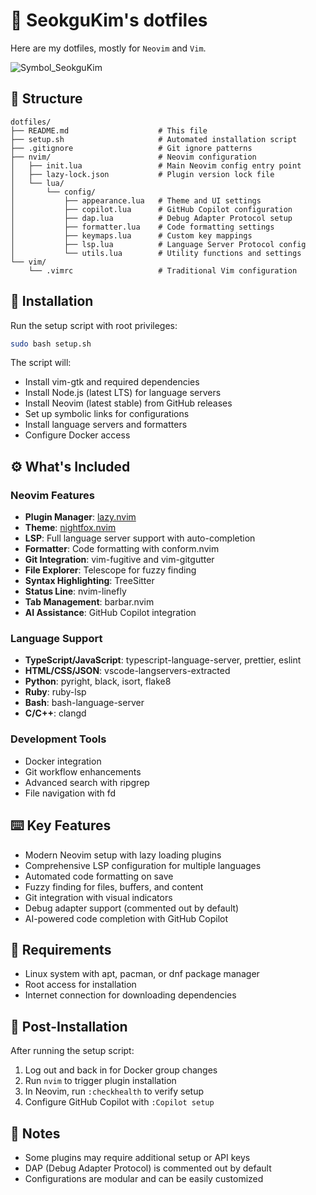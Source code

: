 # :diamond_shape_with_a_dot_inside: SeokguKim's dotfiles
Here are my dotfiles, mostly for `Neovim` and `Vim`.

![Symbol_SeokguKim](https://github.com/SeokguKim/dotfiles/assets/43718966/0181c5a0-2258-4166-aea7-de9b61c296de)

## :file_folder: Structure
```
dotfiles/
├── README.md                    # This file
├── setup.sh                     # Automated installation script
├── .gitignore                   # Git ignore patterns
├── nvim/                        # Neovim configuration
│   ├── init.lua                 # Main Neovim config entry point
│   ├── lazy-lock.json           # Plugin version lock file
│   └── lua/
│       └── config/
│           ├── appearance.lua   # Theme and UI settings
│           ├── copilot.lua      # GitHub Copilot configuration
│           ├── dap.lua          # Debug Adapter Protocol setup
│           ├── formatter.lua    # Code formatting settings
│           ├── keymaps.lua      # Custom key mappings
│           ├── lsp.lua          # Language Server Protocol config
│           └── utils.lua        # Utility functions and settings
└── vim/
    └── .vimrc                   # Traditional Vim configuration
```

## :rocket: Installation

Run the setup script with root privileges:

```bash
sudo bash setup.sh
```

The script will:
- Install vim-gtk and required dependencies
- Install Node.js (latest LTS) for language servers
- Install Neovim (latest stable) from GitHub releases
- Set up symbolic links for configurations
- Install language servers and formatters
- Configure Docker access

## :gear: What's Included

### Neovim Features
- **Plugin Manager**: [lazy.nvim](https://github.com/folke/lazy.nvim)
- **Theme**: [nightfox.nvim](https://github.com/EdenEast/nightfox.nvim)
- **LSP**: Full language server support with auto-completion
- **Formatter**: Code formatting with conform.nvim
- **Git Integration**: vim-fugitive and vim-gitgutter
- **File Explorer**: Telescope for fuzzy finding
- **Syntax Highlighting**: TreeSitter
- **Status Line**: nvim-linefly
- **Tab Management**: barbar.nvim
- **AI Assistance**: GitHub Copilot integration

### Language Support
- **TypeScript/JavaScript**: typescript-language-server, prettier, eslint
- **HTML/CSS/JSON**: vscode-langservers-extracted
- **Python**: pyright, black, isort, flake8
- **Ruby**: ruby-lsp
- **Bash**: bash-language-server
- **C/C++**: clangd

### Development Tools
- Docker integration
- Git workflow enhancements
- Advanced search with ripgrep
- File navigation with fd

## :keyboard: Key Features

- Modern Neovim setup with lazy loading plugins
- Comprehensive LSP configuration for multiple languages
- Automated code formatting on save
- Fuzzy finding for files, buffers, and content
- Git integration with visual indicators
- Debug adapter support (commented out by default)
- AI-powered code completion with GitHub Copilot

## :wrench: Requirements

- Linux system with apt, pacman, or dnf package manager
- Root access for installation
- Internet connection for downloading dependencies

## :page_facing_up: Post-Installation

After running the setup script:

1. Log out and back in for Docker group changes
2. Run `nvim` to trigger plugin installation
3. In Neovim, run `:checkhealth` to verify setup
4. Configure GitHub Copilot with `:Copilot setup`

## :memo: Notes

- Some plugins may require additional setup or API keys
- DAP (Debug Adapter Protocol) is commented out by default
- Configurations are modular and can be easily customized


